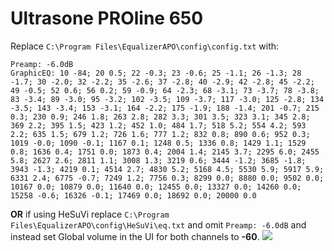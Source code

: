 # Ultrasone PROline 650
Replace `C:\Program Files\EqualizerAPO\config\config.txt` with:
```
Preamp: -6.0dB
GraphicEQ: 10 -84; 20 0.5; 22 -0.3; 23 -0.6; 25 -1.1; 26 -1.3; 28 -1.7; 30 -2.0; 32 -2.2; 35 -2.6; 37 -2.8; 40 -2.9; 42 -2.8; 45 -2.2; 49 -0.5; 52 0.6; 56 0.2; 59 -0.9; 64 -2.3; 68 -3.1; 73 -3.7; 78 -3.8; 83 -3.4; 89 -3.0; 95 -3.2; 102 -3.5; 109 -3.7; 117 -3.0; 125 -2.8; 134 -3.5; 143 -3.4; 153 -3.1; 164 -2.2; 175 -1.9; 188 -1.4; 201 -0.7; 215 0.3; 230 0.9; 246 1.8; 263 2.8; 282 3.3; 301 3.5; 323 3.1; 345 2.8; 369 2.2; 395 1.5; 423 1.2; 452 1.0; 484 1.7; 518 5.2; 554 4.2; 593 2.2; 635 1.5; 679 1.2; 726 1.6; 777 1.2; 832 0.8; 890 0.6; 952 0.3; 1019 -0.0; 1090 -0.1; 1167 0.1; 1248 0.5; 1336 0.8; 1429 1.1; 1529 0.8; 1636 0.4; 1751 0.0; 1873 0.4; 2004 1.4; 2145 3.7; 2295 6.0; 2455 5.8; 2627 2.6; 2811 1.1; 3008 1.3; 3219 0.6; 3444 -1.2; 3685 -1.8; 3943 -1.3; 4219 0.1; 4514 2.7; 4830 5.2; 5168 4.5; 5530 5.9; 5917 5.9; 6331 2.4; 6775 -0.7; 7249 1.2; 7756 0.3; 8299 0.0; 8880 0.0; 9502 0.0; 10167 0.0; 10879 0.0; 11640 0.0; 12455 0.0; 13327 0.0; 14260 0.0; 15258 -0.6; 16326 -0.1; 17469 0.0; 18692 0.0; 20000 0.0
```
**OR** if using HeSuVi replace `C:\Program Files\EqualizerAPO\config\HeSuVi\eq.txt` and omit `Preamp: -6.0dB` and instead set Global volume in the UI for both channels to **-60**.
![](https://raw.githubusercontent.com/jaakkopasanen/AutoEq/master/results/Headphone.com/headphoncecom/onear/Ultrasone%20PROline%20650/Ultrasone%20PROline%20650.png)